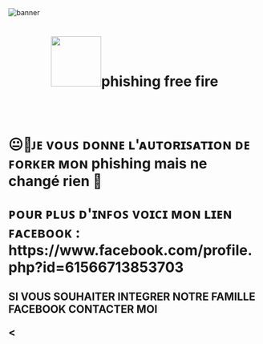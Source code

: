 <img src="https://i.ibb.co/8mMMr2j/image.jpg" alt="banner">
<h1 align="center"><img src="https://i.imgur.com/w9kvKEw.jpeg" width="100px">phishing free fire </h1>

<h1 align="center"><img
src="" width="10px"></h1> 

<p align="center">
<h1 𝗛𝗔𝗖𝗞𝗘𝗥 𝗙𝗔𝗡𝗧𝗢𝗠𝗘>
<p>😐🥃ᴊᴇ ᴠᴏᴜꜱ ᴅᴏɴɴᴇ ʟ'ᴀᴜᴛᴏʀɪꜱᴀᴛɪᴏɴ ᴅᴇ ꜰᴏʀᴋᴇʀ ᴍᴏɴ phishing mais ne changé rien 👾</p>

<P> ᴩᴏᴜʀ ᴩʟᴜꜱ ᴅ'ɪɴꜰᴏꜱ ᴠᴏɪᴄɪ ᴍᴏɴ ʟɪᴇɴ ꜰᴀᴄᴇʙᴏᴏᴋ : https://www.facebook.com/profile.php?id=61566713853703 </p>

<h2 彡𝗚𝗧𝗔く>
<P> SI VOUS SOUHAITER INTEGRER NOTRE FAMILLE FACEBOOK CONTACTER MOI </P>
  
<
